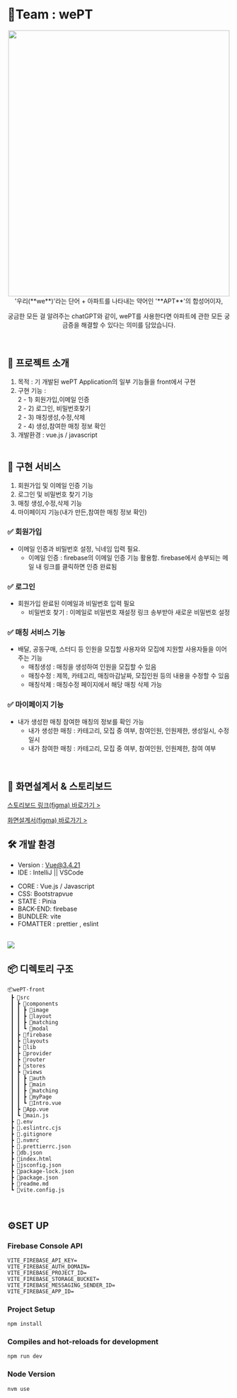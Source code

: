# 🏡Team : wePT

<div align="center"><img src="https://github.com/OrangeVinyl/community/assets/155809042/4782d336-dae7-464b-9f9c-c39572ffe349.png" width="500" height="600"></div>

<div align='center'>
'우리(**we**)'라는 단어 + 아파트를 나타내는 약어인 '**APT**'의 합성어이자,

궁금한 모든 걸 알려주는 chatGPT와 같이, wePT를 사용한다면 아파트에 관한 모든 궁금증을 해결할 수 있다는 의미를 담았습니다.
</div>
<br/> 

## 🎈 프로젝트 소개

1. 목적 : 기 개발된 wePT Application의 일부 기능들을 front에서 구현
2. 구현 기능 : <br/>
   2 - 1) 회원가입,이메일 인증 <br/>
   2 - 2) 로그인, 비밀번호찾기 <br/>
   2 - 3) 매칭생성,수정,삭제 <br/>
   2 - 4) 생성,참여한 매칭 정보 확인 <br/>
3. 개발환경 : vue.js / javascript
   <br/> <br/>

## 🚀 구현 서비스

1) 회원가입 및 이메일 인증 기능
2) 로그인 및 비밀번호 찾기 기능
3) 매칭 생성,수정,삭제 기능
4) 마이페이지 기능(내가 만든,참여한 매칭 정보 확인)

### ✅ 회원가입

- 이메일 인증과 비밀번호 설정, 닉네임 입력 필요.
    - 이메일 인증 : firebase의 이메일 인증 기능 활용함. firebase에서 송부되는 메일 내 링크를 클릭하면 인증 완료됨

### ✅ 로그인

- 회원가입 완료된 이메일과 비밀번호 입력 필요
    - 비밀번호 찾기 : 이메일로 비밀번호 재설정 링크 송부받아 새로운 비밀번호 설정

### ✅ 매칭 서비스 기능

- 배달, 공동구매, 스터디 등 인원을 모집할 사용자와 모집에 지원할 사용자들을 이어주는 기능
    - 매칭생성 : 매칭을 생성하여 인원을 모집할 수 있음
    - 매칭수정 : 제목, 카테고리, 매칭마감날짜, 모집인원 등의 내용을 수정할 수 있음
    - 매칭삭제 : 매칭수정 페이지에서 해당 매칭 삭제 가능

### ✅ 마이페이지 기능

- 내가 생성한 매칭 참여한 매칭의 정보를 확인 가능
    - 내가 생성한 매칭 : 카테고리, 모집 중 여부, 참여인원, 인원제한, 생성일시, 수정일시
    - 내가 참여한 매칭 : 카테고리, 모집 중 여부, 참여인원, 인원제한, 참여 여부

<br/>

## 🎁 화면설계서 & 스토리보드

[스토리보드 링크(figma) 바로가기 >](https://www.figma.com/file/rhvePbbEdi8seHKtJbrdF7/Figma-for-PPT?type=design&node-id=0%3A1&mode=design&t=MwGBstnq9lftkVQZ-1)

[화면설계서(figma) 바로가기 >](https://www.figma.com/file/rhvePbbEdi8seHKtJbrdF7/Figma-for-PPT?type=design&node-id=0%3A1&mode=design&t=MwGBstnq9lftkVQZ-1)

## 🛠️ 개발 환경

* Version : Vue@3.4.21
* IDE : IntelliJ || VSCode

- CORE  : Vue.js / Javascript
- CSS: Bootstrapvue
- STATE : Pinia
- BACK-END: firebase
- BUNDLER: vite
- FOMATTER : prettier , eslint

<br/>
<img src="https://github.com/OrangeVinyl/wePT-front/assets/105047091/f70eaa0c-33cf-42cf-abb3-318ad8a3d8f2).png">

<br/>

## 📦 디렉토리 구조

```
📦wePT-front
 ┣ 📂src
 ┃ ┣ 📂components
 ┃ ┃ ┣ 📂image
 ┃ ┃ ┣ 📂layout
 ┃ ┃ ┣ 📂matching
 ┃ ┃ ┗ 📂modal
 ┃ ┣ 📂firebase
 ┃ ┣ 📂layouts
 ┃ ┣ 📂lib
 ┃ ┣ 📂provider
 ┃ ┣ 📂router
 ┃ ┣ 📂stores
 ┃ ┣ 📂views
 ┃ ┃ ┣ 📂auth
 ┃ ┃ ┣ 📂main
 ┃ ┃ ┣ 📂matching
 ┃ ┃ ┣ 📂myPage
 ┃ ┃ ┗ 📜Intro.vue
 ┃ ┣ 📜App.vue
 ┃ ┗ 📜main.js
 ┣ 📜.env
 ┣ 📜.eslintrc.cjs
 ┣ 📜.gitignore
 ┣ 📜.nvmrc
 ┣ 📜.prettierrc.json
 ┣ 📜db.json
 ┣ 📜index.html
 ┣ 📜jsconfig.json
 ┣ 📜package-lock.json
 ┣ 📜package.json
 ┣ 📜readme.md
 ┗ 📜vite.config.js
 ```

<br/>

## ⚙️SET UP

### Firebase Console API

```
VITE_FIREBASE_API_KEY=
VITE_FIREBASE_AUTH_DOMAIN=
VITE_FIREBASE_PROJECT_ID=
VITE_FIREBASE_STORAGE_BUCKET=
VITE_FIREBASE_MESSAGING_SENDER_ID=
VITE_FIREBASE_APP_ID=
```

### Project Setup

```
npm install
```

### Compiles and hot-reloads for development

```
npm run dev
```

### Node Version

```
nvm use
```
